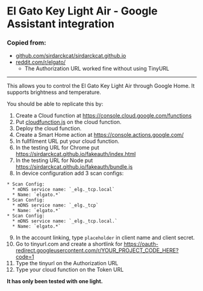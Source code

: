 # El Gato Key Light Air - Google Assistant integration

### Copied from:
- [github.com/sirdarckcat/sirdarckcat.github.io](https://github.com/sirdarckcat/sirdarckcat.github.io/blob/master/fakeauth/)
- [reddit.com/r/elgato/](https://www.reddit.com/r/elgato/comments/q3vay8/key_light_air_google_assistant_integration_manual/)
  - The Authorization URL worked fine without using TinyURL

------

This allows you to control the El Gato Key Light Air through Google Home. It supports brightness and temperature.

You should be able to replicate this by:
  1. Create a Cloud function at https://console.cloud.google.com/functions
  2. Put [cloudfunction.js](cloudfunction.js) on the cloud function.
  3. Deploy the cloud function.
  4. Create a Smart Home action at https://console.actions.google.com/
  5. In fullfilment URL put your cloud function.
  6. In the testing URL for Chrome put https://sirdarckcat.github.io/fakeauth/index.html
  7. In the testing URL for Node put https://sirdarckcat.github.io/fakeauth/bundle.js
  8. In device configuration add 3 scan configs:

    * Scan Config:
      * mDNS service name: `_elg._tcp.local`
      * Name: `elgato.*`
    * Scan Config:
      * mDNS service name: `_elg._tcp`
      * Name: `elgato.*`
    * Scan Config:
      * mDNS service name: `_elg._tcp.local.`
      * Name: `elgato.*`

  9. In the account linking, type `placeholder` in client name and client secret.
  10. Go to tinyurl.com and create a shortlink for https://oauth-redirect.googleusercontent.com/r/YOUR_PROJECT_CODE_HERE?code=1
  11. Type the tinyurl on the Authorization URL
  12. Type your cloud function on the Token URL


**It has only been tested with one light.**
